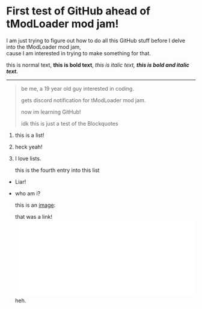 # First test of GitHub ahead of tModLoader mod jam!

I am just trying to figure out how to do all this GitHub stuff before I delve into the tModLoader mod jam, <br>
cause I am interested in trying to make something for that.

this is normal text, **this is bold text**, *this is italic text,* ***this is bold and italic text.***

---

> be me, a 19 year old guy interested in coding.
> 
> gets discord notification for tModLoader mod jam.
>
> now im learning GitHub!
> 
> idk this is just a test of the Blockquotes

1. this is a list!
2. heck yeah!
3. I love lists.
  
   this is the fourth entry into this list
   
* Liar!
* who am i?

    this is an [image](https://encrypted-tbn0.gstatic.com/images?q=tbn:ANd9GcSewLuc5U13d8LSKRpzXqv0jzGSh_Om6gZCjg&s):

  that was a link! <br>
![This is an image!](/Sprite-0001.png)<br>
heh.
